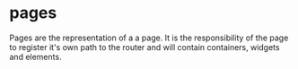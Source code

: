 # pages

Pages are the representation of a a page. It is the responsibility of the page to register it's own path to the router and will contain containers, widgets and elements.
